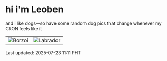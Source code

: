 # hi i'm Leoben

and i like dogs—so have some random dog pics that change whenever my CRON feels like it

|  |  |
|--------|----------|
| ![Borzoi](https://random-dog-vercel.vercel.app/api/random-borzoi?v=1753240285) | ![Labrador](https://random-dog-vercel.vercel.app/api/random-labrador?v=1753240285) |

Last updated: 2025-07-23 11:11 PHT

